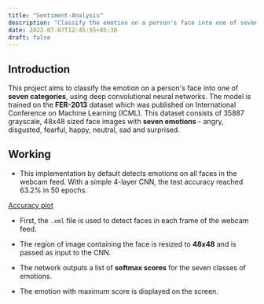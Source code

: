 ```yaml
---
title: "Sentiment-Analysis"
description: "Classify the emotion on a person's face into one of seven categories, using deep convolutional neural networks."
date: 2022-07-07T12:45:55+05:30
draft: false
---
```


## Introduction

This project aims to classify the emotion on a person's face into one of **seven categories**, using deep convolutional neural networks. The model is trained on the **FER-2013** dataset which was published on International Conference on Machine Learning (ICML). This dataset consists of 35887 grayscale, 48x48 sized face images with **seven emotions** - angry, disgusted, fearful, happy, neutral, sad and surprised.

## Working

* This implementation by default detects emotions on all faces in the webcam feed. With a simple 4-layer CNN, the test accuracy reached 63.2% in 50 epochs.

[Accuracy plot](static/plot.png)

* First, the `.xml` file is used to detect faces in each frame of the webcam feed.

* The region of image containing the face is resized to **48x48** and is passed as input to the CNN.

* The network outputs a list of **softmax scores** for the seven classes of emotions.

* The emotion with maximum score is displayed on the screen.
